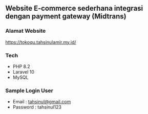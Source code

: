 ## Website E-commerce sederhana integrasi dengan payment gateway (Midtrans)

### Alamat Website
https://tokoqu.tahsinulamir.my.id/

### Tech
- PHP 8.2
- Laravel 10
- MySQL

### Sample Login User
- Email : tahsinul@gmail.com
- Password : tahsinul123

